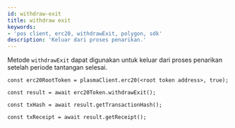 ```yaml
---
id: withdraw-exit
title: withdraw exit
keywords:
- 'pos client, erc20, withdrawExit, polygon, sdk'
description: 'Keluar dari proses penarikan.'
---
```


Metode `withdrawExit` dapat digunakan untuk keluar dari proses penarikan setelah periode tantangan selesai.

```
const erc20RootToken = plasmaClient.erc20(<root token address>, true);

const result = await erc20Token.withdrawExit();

const txHash = await result.getTransactionHash();

const txReceipt = await result.getReceipt();

```
